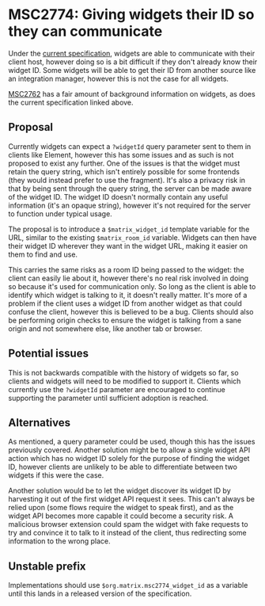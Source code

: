 # MSC2774: Giving widgets their ID so they can communicate

Under the [current specification](https://github.com/matrix-org/matrix-doc/pull/2764), widgets are
able to communicate with their client host, however doing so is a bit difficult if they don't already
know their widget ID. Some widgets will be able to get their ID from another source like an
integration manager, however this is not the case for all widgets.

[MSC2762](https://github.com/matrix-org/matrix-doc/pull/2762) has a fair amount of background
information on widgets, as does the current specification linked above.

## Proposal

Currently widgets can expect a `?widgetId` query parameter sent to them in clients like Element,
however this has some issues and as such is not proposed to exist any further. One of the issues
is that the widget must retain the query string, which isn't entirely possible for some frontends
(they would instead prefer to use the fragment). It's also a privacy risk in that by being sent
through the query string, the server can be made aware of the widget ID. The widget ID doesn't
normally contain any useful information (it's an opaque string), however it's not required for
the server to function under typical usage.

The proposal is to introduce a `$matrix_widget_id` template variable for the URL, similar to the
existing `$matrix_room_id` variable. Widgets can then have their widget ID wherever they want in
the widget URL, making it easier on them to find and use.

This carries the same risks as a room ID being passed to the widget: the client can easily lie about
it, however there's no real risk involved in doing so because it's used for communication only. So
long as the client is able to identify which widget is talking to it, it doesn't really matter. It's
more of a problem if the client uses a widget ID from another widget as that could confuse the
client, however this is believed to be a bug. Clients should also be performing origin checks to
ensure the widget is talking from a sane origin and not somewhere else, like another tab or browser.

## Potential issues

This is not backwards compatible with the history of widgets so far, so clients and widgets will
need to be modified to support it. Clients which currently use the `?widgetId` parameter are
encouraged to continue supporting the parameter until sufficient adoption is reached.

## Alternatives

As mentioned, a query parameter could be used, though this has the issues previously covered. Another
solution might be to allow a single widget API action which has no widget ID solely for the purpose
of finding the widget ID, however clients are unlikely to be able to differentiate between two widgets
if this were the case.

Another solution would be to let the widget discover its widget ID by harvesting it out of the first
widget API request it sees. This can't always be relied upon (some flows require the widget to
speak first), and as the widget API becomes more capable it could become a security risk. A malicious
browser extension could spam the widget with fake requests to try and convince it to talk to it
instead of the client, thus redirecting some information to the wrong place.

## Unstable prefix

Implementations should use `$org.matrix.msc2774_widget_id` as a variable until this lands in a 
released version of the specification.
